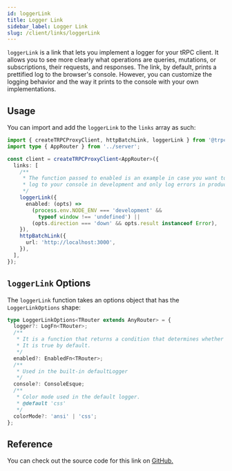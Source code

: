 ```yaml
---
id: loggerLink
title: Logger Link
sidebar_label: Logger Link
slug: /client/links/loggerLink
---
```


`loggerLink` is a link that lets you implement a logger for your tRPC client. It allows you to see more clearly what operations are queries, mutations, or subscriptions, their requests, and responses. The link, by default, prints a prettified log to the browser's console. However, you can customize the logging behavior and the way it prints to the console with your own implementations.

## Usage

You can import and add the `loggerLink` to the `links` array as such:

```ts title="client/index.ts"
import { createTRPCProxyClient, httpBatchLink, loggerLink } from '@trpc/client';
import type { AppRouter } from '../server';

const client = createTRPCProxyClient<AppRouter>({
  links: [
    /**
     * The function passed to enabled is an example in case you want to the link to
     * log to your console in development and only log errors in production
     */
    loggerLink({
      enabled: (opts) =>
        (process.env.NODE_ENV === 'development' &&
          typeof window !== 'undefined') ||
        (opts.direction === 'down' && opts.result instanceof Error),
    }),
    httpBatchLink({
      url: 'http://localhost:3000',
    }),
  ],
});
```

## `loggerLink` Options

The `loggerLink` function takes an options object that has the `LoggerLinkOptions` shape:

```ts
type LoggerLinkOptions<TRouter extends AnyRouter> = {
  logger?: LogFn<TRouter>;
  /**
   * It is a function that returns a condition that determines whether to enable the logger.
   * It is true by default.
   */
  enabled?: EnabledFn<TRouter>;
  /**
   * Used in the built-in defaultLogger
   */
  console?: ConsoleEsque;
  /**
   * Color mode used in the default logger.
   * @default 'css'
   */
  colorMode?: 'ansi' | 'css';
};
```

## Reference

You can check out the source code for this link on [GitHub.](https://github.com/trpc/trpc/blob/main/packages/client/src/links/loggerLink.ts)
